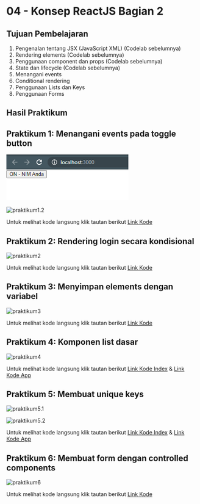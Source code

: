 # 04 - Konsep ReactJS Bagian 2

## Tujuan Pembelajaran

1. Pengenalan tentang JSX (JavaScript XML) (Codelab sebelumnya)
2. Rendering elements (Codelab sebelumnya)
3. Penggunaan component dan props (Codelab sebelumnya)
4. State dan lifecycle (Codelab sebelumnya)
5. Menangani events
6. Conditional rendering
7. Penggunaan Lists dan Keys
8. Penggunaan Forms


## Hasil Praktikum

## Praktikum 1: Menangani events pada toggle button

![praktikum1.1](img/Praktikum_1/hasil4-1-1.PNG)
    
![praktikum1.2](img/Praktikum_1/hasil4-1-2.PNG)
    
Untuk melihat kode langsung klik tautan berikut [Link Kode](../src/04_Konsep_ReactJS_2/Praktikum_1/index-cara1.js)


## Praktikum 2: Rendering login secara kondisional

![praktikum2](img/Praktikum_2/hasil3-2-1.PNG)

Untuk melihat kode langsung klik tautan berikut [Link Kode](../../src/03_Konsep_ReactJS/Praktikum_2/index.js)


## Praktikum 3: Menyimpan elements dengan variabel

![praktikum3](img/Praktikum_3/hasil3-3-1.PNG)

Untuk melihat kode langsung klik tautan berikut [Link Kode](../../src/03_Konsep_ReactJS/Praktikum_3/index.js)


## Praktikum 4: Komponen list dasar

![praktikum4](img/Praktikum_4/Hasil3-4-1.PNG)

Untuk melihat kode langsung klik tautan berikut [Link Kode Index](../../src/03_Konsep_ReactJS/Praktikum_4/index.js) & [Link Kode App](../../src/03_Konsep_ReactJS/Praktikum_4/App.js) 


## Praktikum 5: Membuat unique keys

![praktikum5.1](img/Praktikum_5/Hasil3-5-1.PNG)

![praktikum5.2](img/Praktikum_5/Hasil3-5-2.PNG)

Untuk melihat kode langsung klik tautan berikut [Link Kode Index](../../src/03_Konsep_ReactJS/Praktikum_5/index.js) & [Link Kode App](../../src/03_Konsep_ReactJS/Praktikum_5/App.js) 


## Praktikum 6: Membuat form dengan controlled components

![praktikum6](img/Praktikum_6/Hasil3-6-1.PNG)

Untuk melihat kode langsung klik tautan berikut [Link Kode](../../src/03_Konsep_ReactJS/Praktikum_6/index.js)
